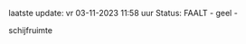 laatste update: 
vr 03-11-2023 11:58   uur 
Status: FAALT - geel - 
<div class="service Y">schijfruimte</div>